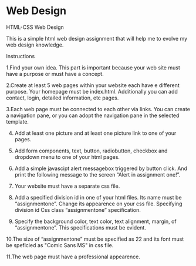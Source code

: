# Web Design
HTML-CSS Web Design 

This is a simple html web design assignment that will help me to evolve my web design knowledge.

Instructions

1.Find your own idea. This part is important because your web site must have a purpose or must have a concept.

2.Create at least 5 web pages within your website each have e different purpose. Your homepage must be  index.html. Additionally you can add contact, login, detailed information, etc pages.

3.Each web page must be connected to each other via links. You can create a navigation pane, or you can adopt the  navigation pane in the selected template.

4. Add at least one picture and at least one picture link to one of your pages.

5. Add form components, text, button, radiobutton, checkbox and dropdown menu to one of your html pages.

6. Add a simple javascipt alert messagebox triggered by button click. And print the following message to the screen  “Alert in assignment one!”.

7. Your website must have a separate css file.

8. Add a specified division id in one of your html files. Its name must be “assignmentone”. Change its appearence on your css file. Specifying division id Css class “assignmentone” specification.

9. Specify the background color, text color, text alignment, margin, of “assignmentone”. This specifications must be  evident. 

10.The size of “assignmentone” must be specified as 22 and its font must be speficied as "Comic Sans MS" in css file. 

11.The web page must have a professional appearence.
